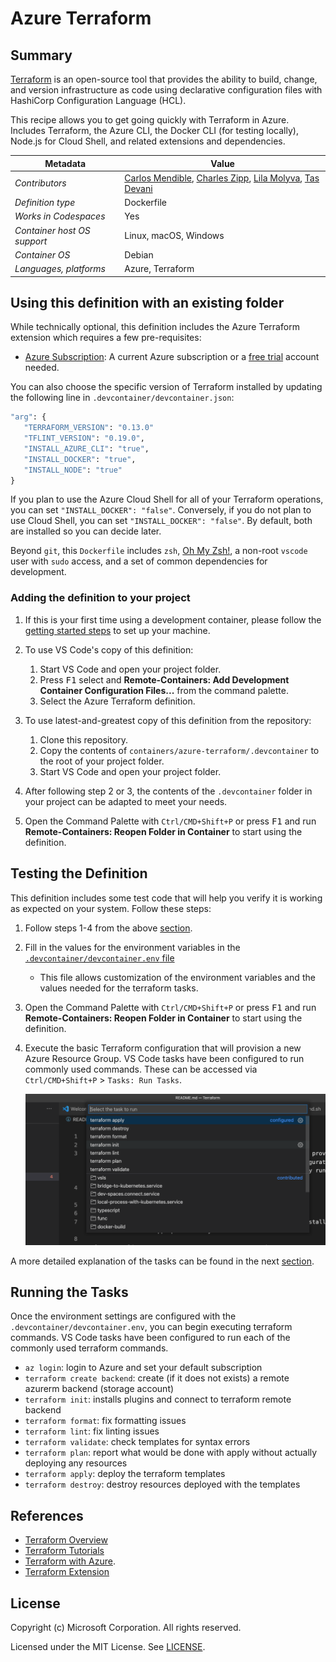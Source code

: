 # Azure Terraform

## Summary

[Terraform](https://www.terraform.io/) is an open-source tool that provides the ability to build, change, and version infrastructure as code using declarative configuration files with HashiCorp Configuration Language (HCL).

This recipe allows you to get going quickly with Terraform in Azure. Includes Terraform, the Azure CLI, the Docker CLI (for testing locally), Node.js for Cloud Shell, and related extensions and dependencies.

| Metadata | Value |  
|----------|-------|
| *Contributors* | [Carlos Mendible](https://github.com/cmendible), [Charles Zipp](https://github.com/charleszipp), [Lila Molyva](https://github.com/norelina), [Tas Devani](https://github.com/tasdevani21)  |
| *Definition type* | Dockerfile |
| *Works in Codespaces* | Yes |
| *Container host OS support* | Linux, macOS, Windows |
| *Container OS* | Debian |
| *Languages, platforms* | Azure, Terraform |

## Using this definition with an existing folder

While technically optional, this definition includes the Azure Terraform extension which requires a few pre-requisites:

- [Azure Subscription](https://azure.microsoft.com): A current Azure subscription or a [free trial](https://azure.microsoft.com/en-us/free/) account needed.

You can also choose the specific version of Terraform installed by updating the following line in `.devcontainer/devcontainer.json`:

```Dockerfile
"arg": {
   "TERRAFORM_VERSION": "0.13.0"
   "TFLINT_VERSION": "0.19.0",
   "INSTALL_AZURE_CLI": "true",
   "INSTALL_DOCKER": "true",
   "INSTALL_NODE": "true"
}
```

If you plan to use the Azure Cloud Shell for all of your Terraform operations, you can set `"INSTALL_DOCKER": "false"`. Conversely, if you do not plan to use Cloud Shell, you can set `"INSTALL_DOCKER": "false"`. By default, both are installed so you can decide later.

Beyond `git`, this `Dockerfile` includes `zsh`, [Oh My Zsh!](https://ohmyz.sh/), a non-root `vscode` user with `sudo` access, and a set of common dependencies for development.

### Adding the definition to your project

1. If this is your first time using a development container, please follow the [getting started steps](https://aka.ms/vscode-remote/containers/getting-started) to set up your machine.

2. To use VS Code's copy of this definition:
   1. Start VS Code and open your project folder.
   2. Press <kbd>F1</kbd> select and **Remote-Containers: Add Development Container Configuration Files...** from the command palette.
   3. Select the Azure Terraform definition.

3. To use latest-and-greatest copy of this definition from the repository:
   1. Clone this repository.
   2. Copy the contents of `containers/azure-terraform/.devcontainer` to the root of your project folder.
   3. Start VS Code and open your project folder.

4. After following step 2 or 3, the contents of the `.devcontainer` folder in your project can be adapted to meet your needs.

5. Open the Command Palette with `Ctrl/CMD+Shift+P` or press <kbd>F1</kbd> and run **Remote-Containers: Reopen Folder in Container** to start using the definition.

## Testing the Definition

This definition includes some test code that will help you verify it is working as expected on your system. Follow these steps:

1. Follow steps 1-4 from the above [section](#adding-the-definition-to-your-project).
2. Fill in the values for the environment variables in the [`.devcontainer/devcontainer.env` file](https://code.visualstudio.com/docs/remote/containers-advanced#_option-2-use-an-env-file)
   - This file allows customization of the environment variables and the values needed for the terraform tasks.

3. Open the Command Palette with `Ctrl/CMD+Shift+P` or press <kbd>F1</kbd> and run **Remote-Containers: Reopen Folder in Container** to start using the definition.

4. Execute the basic Terraform configuration that will provision a new Azure Resource Group. VS Code tasks have been configured to run commonly used commands. These can be accessed via `Ctrl/CMD+Shift+P` > `Tasks: Run Tasks`.

   ![Run Terraform Tasks](test-project/assets/Terraform_tasks.png)

A more detailed explanation of the tasks can be found in the next [section](#running-the-tasks).

## Running the Tasks

Once the environment settings are configured with the `.devcontainer/devcontainer.env`, you can begin executing terraform commands. VS Code tasks have been configured to run each of the commonly used terraform commands.

- `az login`: login to Azure and set your default subscription
- `terraform create backend`: create (if it does not exists) a remote azurerm backend (storage account)
- `terraform init`: installs plugins and connect to terraform remote backend
- `terraform format`: fix formatting issues
- `terraform lint`: fix linting issues
- `terraform validate`: check templates for syntax errors
- `terraform plan`: report what would be done with apply without actually deploying any resources
- `terraform apply`: deploy the terraform templates
- `terraform destroy`: destroy resources deployed with the templates

## References

- [Terraform Overview](https://www.terraform.io/intro/index.html)
- [Terraform Tutorials](https://learn.hashicorp.com/terraform?utm_source=terraform_io)
- [Terraform with Azure](https://docs.microsoft.com/en-us/azure/terraform/terraform-overview).
- [Terraform Extension](https://marketplace.visualstudio.com/items?itemName=HashiCorp.terraform)

## License

Copyright (c) Microsoft Corporation. All rights reserved.

Licensed under the MIT License. See [LICENSE](https://github.com/Microsoft/vscode-dev-containers/blob/master/LICENSE).
